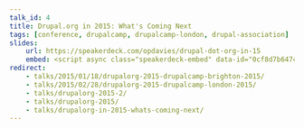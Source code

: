 ```yaml
---
talk_id: 4
title: Drupal.org in 2015: What's Coming Next
tags: [conference, drupalcamp, drupalcamp-london, drupal-association]
slides:
    url: https://speakerdeck.com/opdavies/drupal-dot-org-in-15
    embed: <script async class="speakerdeck-embed" data-id="0cf8d7b647c94ae289e9db2b46a9e8f2" data-ratio="1.77777777777778" src="//speakerdeck.com/assets/embed.js"></script>
redirect:
    - talks/2015/01/18/drupalorg-2015-drupalcamp-brighton-2015/
    - talks/2015/02/28/drupalorg-2015-drupalcamp-london-2015/
    - talks/drupalorg-2015-2/
    - talks/drupalorg-2015/
    - talks/drupalorg-in-2015-whats-coming-next/
---
```

